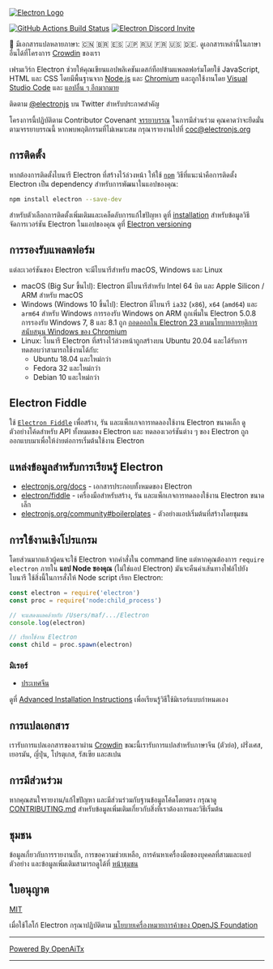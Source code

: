 [![Electron Logo](https://electronjs.org/images/electron-logo.svg)](https://electronjs.org)

[![GitHub Actions Build Status](https://github.com/electron/electron/actions/workflows/build.yml/badge.svg)](https://github.com/electron/electron/actions/workflows/build.yml)
[![Electron Discord Invite](https://img.shields.io/discord/745037351163527189?color=%237289DA&label=chat&logo=discord&logoColor=white)](https://discord.gg/electronjs)

:memo: มีเอกสารแปลหลายภาษา: 🇨🇳 🇧🇷 🇪🇸 🇯🇵 🇷🇺 🇫🇷 🇺🇸 🇩🇪.
ดูเอกสารเหล่านี้ในภาษาอื่นได้ที่โครงการ [Crowdin](https://crowdin.com/project/electron) ของเรา

เฟรมเวิร์ก Electron ช่วยให้คุณเขียนแอปพลิเคชันเดสก์ท็อปข้ามแพลตฟอร์มโดยใช้ JavaScript, HTML และ CSS โดยมีพื้นฐานจาก [Node.js](https://nodejs.org/) และ [Chromium](https://www.chromium.org) และถูกใช้งานโดย [Visual Studio Code](https://github.com/Microsoft/vscode/) และ [แอปอื่น ๆ อีกมากมาย](https://electronjs.org/apps)

ติดตาม [@electronjs](https://twitter.com/electronjs) บน Twitter สำหรับประกาศสำคัญ

โครงการนี้ปฏิบัติตาม Contributor Covenant [จรรยาบรรณ](https://github.com/electron/electron/tree/main/CODE_OF_CONDUCT.md) ในการมีส่วนร่วม คุณคาดว่าจะยึดมั่นตามจรรยาบรรณนี้ หากพบพฤติกรรมที่ไม่เหมาะสม กรุณารายงานไปที่ [coc@electronjs.org](mailto:coc@electronjs.org)

## การติดตั้ง

หากต้องการติดตั้งไบนารี Electron ที่สร้างไว้ล่วงหน้า ให้ใช้ [`npm`](https://docs.npmjs.com/)
วิธีที่แนะนำคือการติดตั้ง Electron เป็น dependency สำหรับการพัฒนาในแอปของคุณ:

```sh
npm install electron --save-dev
```

สำหรับตัวเลือกการติดตั้งเพิ่มเติมและเคล็ดลับการแก้ไขปัญหา ดูที่
[installation](docs/tutorial/installation.md) สำหรับข้อมูลวิธีจัดการเวอร์ชัน Electron ในแอปของคุณ ดูที่
[Electron versioning](docs/tutorial/electron-versioning.md)

## การรองรับแพลตฟอร์ม

แต่ละเวอร์ชันของ Electron จะมีไบนารีสำหรับ macOS, Windows และ Linux

* macOS (Big Sur ขึ้นไป): Electron มีไบนารีสำหรับ Intel 64 บิต และ Apple Silicon / ARM สำหรับ macOS
* Windows (Windows 10 ขึ้นไป): Electron มีไบนารี `ia32` (`x86`), `x64` (`amd64`) และ `arm64` สำหรับ Windows การรองรับ Windows on ARM ถูกเพิ่มใน Electron 5.0.8 การรองรับ Windows 7, 8 และ 8.1 ถูก [ถอดออกใน Electron 23 ตามนโยบายการยุติการสนับสนุน Windows ของ Chromium](https://www.electronjs.org/blog/windows-7-to-8-1-deprecation-notice)
* Linux: ไบนารี Electron ที่สร้างไว้ล่วงหน้าถูกสร้างบน Ubuntu 20.04 และได้รับการทดสอบว่าสามารถใช้งานได้กับ:
  * Ubuntu 18.04 และใหม่กว่า
  * Fedora 32 และใหม่กว่า
  * Debian 10 และใหม่กว่า

## Electron Fiddle

ใช้ [`Electron Fiddle`](https://github.com/electron/fiddle)
เพื่อสร้าง, รัน และแพ็กเกจการทดลองใช้งาน Electron ขนาดเล็ก ดูตัวอย่างโค้ดสำหรับ API ทั้งหมดของ Electron และ
ทดลองเวอร์ชันต่าง ๆ ของ Electron ถูกออกแบบมาเพื่อให้ง่ายต่อการเริ่มต้นใช้งาน Electron

## แหล่งข้อมูลสำหรับการเรียนรู้ Electron

* [electronjs.org/docs](https://electronjs.org/docs) - เอกสารประกอบทั้งหมดของ Electron
* [electron/fiddle](https://github.com/electron/fiddle) - เครื่องมือสำหรับสร้าง, รัน และแพ็กเกจการทดลองใช้งาน Electron ขนาดเล็ก
* [electronjs.org/community#boilerplates](https://electronjs.org/community#boilerplates) - ตัวอย่างแอปเริ่มต้นที่สร้างโดยชุมชน

## การใช้งานเชิงโปรแกรม

โดยส่วนมากแล้วผู้คนจะใช้ Electron จากคำสั่งใน command line แต่หากคุณต้องการ `require` `electron` ภายใน
**แอป Node ของคุณ** (ไม่ใช่แอป Electron) มันจะคืนค่าเส้นทางไฟล์ไปยังไบนารี
ใช้สิ่งนี้ในการสั่งให้ Node script เรียก Electron:

```javascript
const electron = require('electron')
const proc = require('node:child_process')

// จะแสดงผลคล้ายกับ /Users/maf/.../Electron
console.log(electron)

// เรียกใช้งาน Electron
const child = proc.spawn(electron)
```

### มิเรอร์

* [ประเทศจีน](https://npmmirror.com/mirrors/electron/)

ดูที่ [Advanced Installation Instructions](https://www.electronjs.org/docs/latest/tutorial/installation#mirror) เพื่อเรียนรู้วิธีใช้มิเรอร์แบบกำหนดเอง

## การแปลเอกสาร

เรารับการแปลเอกสารของเราผ่าน [Crowdin](https://crowdin.com/project/electron)
ขณะนี้เรารับการแปลสำหรับภาษาจีน (ตัวย่อ), ฝรั่งเศส, เยอรมัน, ญี่ปุ่น, โปรตุเกส,
รัสเซีย และสเปน

## การมีส่วนร่วม

หากคุณสนใจรายงาน/แก้ไขปัญหา และมีส่วนร่วมกับฐานข้อมูลโค้ดโดยตรง กรุณาดู [CONTRIBUTING.md](CONTRIBUTING.md) สำหรับข้อมูลเพิ่มเติมเกี่ยวกับสิ่งที่เราต้องการและวิธีเริ่มต้น

## ชุมชน

ข้อมูลเกี่ยวกับการรายงานบั๊ก, การขอความช่วยเหลือ, การค้นหาเครื่องมือของบุคคลที่สามและแอปตัวอย่าง
และข้อมูลเพิ่มเติมสามารถดูได้ที่ [หน้าชุมชน](https://www.electronjs.org/community)

## ใบอนุญาต

[MIT](https://github.com/electron/electron/blob/main/LICENSE)

เมื่อใช้โลโก้ Electron กรุณาปฏิบัติตาม [นโยบายเครื่องหมายการค้าของ OpenJS Foundation](https://trademark-policy.openjsf.org/)

---

[Powered By OpenAiTx](https://github.com/OpenAiTx/OpenAiTx)

---
